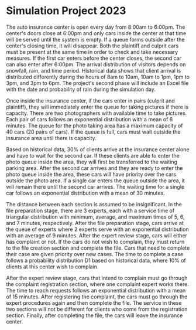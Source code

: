 # Simulation Project 2023
The auto insurance center is open every day from 8:00am to 6:00pm. The center's doors close at 6:00pm and only cars inside the center at that time will be served until the system is empty. If a queue forms outside after the center's closing time, it will disappear. Both the plaintiff and culprit cars must be present at the same time in order to check and take necessary measures. If the first car enters before the center closes, the second car can also enter after 6:00pm. The arrival distribution of visitors depends on snowfall, rain, and time period. Historical data shows that client arrival is distributed differently during the hours of 8am to 10am, 10am to 1pm, 1pm to 3pm, and 3pm to 6pm. The project's second phase will include an Excel file with the date and probability of rain during the simulation day.

Once inside the insurance center, if the cars enter in pairs (culprit and plaintiff), they will immediately enter the queue for taking pictures if there is capacity. There are two photographers with available time to take pictures. Each pair of cars follows an exponential distribution with a mean of 6 minutes. The queue for the photo taking area has a maximum capacity of 40 cars (20 pairs of cars). If the queue is full, cars must wait outside the insurance area until there is capacity.

Based on historical data, 30% of clients arrive at the insurance center alone and have to wait for the second car. If these clients are able to enter the photo queue inside the area, they will first be transferred to the waiting parking area. After the second car arrives and they are ready to enter the photo queue inside the area, these cars will have priority over the cars outside the photo area. If a single car enters the queue outside the area, it will remain there until the second car arrives. The waiting time for a single car follows an exponential distribution with a mean of 30 minutes.

The distance between each section is assumed to be insignificant. In the file preparation stage, there are 3 experts, each with a service time of triangular distribution with minimum, average, and maximum times of 5, 6, and 7 minutes, respectively. After the file preparation stage, cars arrive at the queue of experts where 2 experts serve with an exponential distribution with an average of 9 minutes. After the expert review stage, cars will either has complaint or not. If the cars do not wish to complain, they must return to the file creation section and complete the file. Cars that need to complete their case are given priority over new cases. The time to complete a case follows a probability distribution D1 based on historical data, where 10% of clients at this center wish to complain.

After the expert review stage, cars that intend to complain must go through the complaint registration section, where one complaint expert works there. The time to reach requests follows an exponential distribution with a mean of 15 minutes. After registering the complaint, the cars must go through the expert procedures again and then complete the file. The service in these two sections will not be different for clients who come from the registration section. Finally, after completing the file, the cars will leave the insurance center.